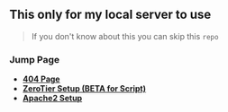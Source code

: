 ## This only for my local server to use

> If you don't know about this you can skip this `repo`

### Jump Page
- **[404 Page](https://coolq4s.github.io/server-lnx/html/404/)**
- **[ZeroTier Setup (BETA for Script)](https://github.com/coolq4s/server-lnx/blob/main/zerotier/setup-zerotier.md)**
- **[Apache2 Setup](https://github.com/coolq4s/server-lnx/blob/main/apache2/readme.md)**